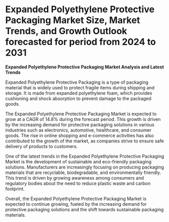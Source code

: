 <p><h1>Expanded Polyethylene Protective Packaging Market Size, Market Trends, and Growth Outlook forecasted for period from 2024 to 2031</h1></p><p><strong>Expanded Polyethylene Protective Packaging Market Analysis and Latest Trends</strong></p>
<p><p>Expanded Polyethylene Protective Packaging is a type of packaging material that is widely used to protect fragile items during shipping and storage. It is made from expanded polyethylene foam, which provides cushioning and shock absorption to prevent damage to the packaged goods.</p><p>The Expanded Polyethylene Protective Packaging Market is expected to grow at a CAGR of 14.8% during the forecast period. This growth is driven by the increasing demand for protective packaging solutions in various industries such as electronics, automotive, healthcare, and consumer goods. The rise in online shopping and e-commerce activities has also contributed to the growth of the market, as companies strive to ensure safe delivery of products to customers.</p><p>One of the latest trends in the Expanded Polyethylene Protective Packaging Market is the development of sustainable and eco-friendly packaging solutions. Manufacturers are increasingly focusing on producing packaging materials that are recyclable, biodegradable, and environmentally friendly. This trend is driven by growing awareness among consumers and regulatory bodies about the need to reduce plastic waste and carbon footprint.</p><p>Overall, the Expanded Polyethylene Protective Packaging Market is expected to continue growing, fueled by the increasing demand for protective packaging solutions and the shift towards sustainable packaging materials.</p></p>
<p><strong>Get a Sample PDF of the Report:&nbsp;</strong> <a href="https://www.reliableresearchreports.com/enquiry/request-sample/1884364">https://www.reliableresearchreports.com/enquiry/request-sample/1884364</a></p>
<p>&nbsp;</p>
<p><strong>Expanded Polyethylene Protective Packaging Major Market Players</strong></p>
<p><p>Sonoco Products Company is a key player in the Expanded Polyethylene Protective Packaging market, offering a wide range of protective packaging solutions to various industries. The company has experienced steady growth in recent years, with a strong presence in North America, Europe, and Asia. Sonoco's focus on innovation and sustainability has helped them maintain a competitive edge in the market.</p><p>Sealed Air Corporation is another leading player in the Expanded Polyethylene Protective Packaging market, known for its innovative packaging solutions and global reach. The company has seen significant growth in recent years, with a strong emphasis on product development and customer satisfaction. Sealed Air's commitment to sustainability and eco-friendly packaging solutions has helped them capture a larger market share.</p><p>Pregis Corporation is a well-established player in the Expanded Polyethylene Protective Packaging market, offering a diverse range of protective packaging options to various industries. The company has achieved substantial market growth in recent years, with a focus on expanding their product portfolio and improving customer service. Pregis's strategic acquisitions and partnerships have further solidified their position in the market.</p><p>According to market research reports, the global Expanded Polyethylene Protective Packaging market size is expected to reach USD 8.8 billion by 2025, with a CAGR of 4% during the forecast period. With increasing demand for protective packaging solutions across industries such as electronics, automotive, and healthcare, key players like Sonoco Products Company, Sealed Air Corporation, and Pregis Corporation are likely to see continued growth and expansion in the coming years. Sales revenue figures for these companies are not publicly disclosed.</p></p>
<p>&nbsp;</p>
<p><strong>What Are The Key Opportunities For Expanded Polyethylene Protective Packaging Manufacturers?</strong></p>
<p><p>The Expanded Polyethylene Protective Packaging market is experiencing robust growth due to the rising demand for lightweight, durable, and cost-effective packaging solutions across various industries such as electronics, automotive, and healthcare. The market is expected to witness a compound annual growth rate of around 5% during the forecast period of 2021-2026. Advancements in material technology and increasing focus on sustainability are driving the growth of the market. Additionally, the expanding e-commerce sector and rapid urbanization are further propelling the demand for expanded polyethylene protective packaging. Overall, the market outlook appears favorable, with opportunities for further expansion and innovation in the coming years.</p></p>
<p><strong>Inquire or Share Your Questions If Any Before Purchasing This Report:</strong> <a href="https://www.reliableresearchreports.com/enquiry/pre-order-enquiry/1884364">https://www.reliableresearchreports.com/enquiry/pre-order-enquiry/1884364</a></p>
<p>&nbsp;</p>
<p><strong>Market Segmentation</strong></p>
<p><strong>The Expanded Polyethylene Protective Packaging Market Analysis by types is segmented into:</strong></p>
<p><ul><li>Plate</li><li>Roll</li><li>Other</li></ul></p>
<p><p>Expanded Polyethylene Protective Packaging is available in various forms to cater to different packaging needs. Plate type packaging is rigid and provides superior protection for delicate items. Roll type packaging is flexible and can be easily customized for various shapes and sizes. Other types of packaging include bags, pouches, and profiles, offering versatility in packaging options. These different market types cater to a wide range of industries such as electronics, automotive, pharmaceuticals, and e-commerce, ensuring optimal protection during transportation and storage.</p></p>
<p><strong>Purchase this Report:&nbsp;</strong><a href="https://www.reliableresearchreports.com/purchase/1884364">https://www.reliableresearchreports.com/purchase/1884364</a></p>
<p>&nbsp;</p>
<p><strong>The Expanded Polyethylene Protective Packaging Market Industry Research by Application is segmented into:</strong></p>
<p><ul><li>White Goods and Electronics</li><li>Pharmaceutical & Medical Devices</li><li>Automotive and Auto Components</li><li>Daily Consumer Goods</li><li>Food</li><li>Other</li></ul></p>
<p><p>Expanded Polyethylene Protective Packaging is widely used in various industries such as white goods and electronics, pharmaceutical and medical devices, automotive and auto components, daily consumer goods, food, and other markets. In white goods and electronics, it provides cushioning and protection during shipping. In pharmaceutical and medical devices, it ensures the safe transport of delicate equipment. In automotive and auto components, it helps prevent damage during transit. For daily consumer goods and food, it maintains product freshness and prevents breakage. Additionally, it is also utilized in other markets for similar protective purposes.</p></p>
<p>&nbsp;</p>
<p><strong>In terms of Region, the Expanded Polyethylene Protective Packaging Market Players available by Region are:</strong></p>
<p>
    <p> <strong> North America: </strong>
        <ul>
            <li>United States</li>
            <li>Canada</li>
        </ul>
        </p> 
    <p> <strong> Europe: </strong>
        <ul>
            <li>Germany</li>
            <li>France</li>
            <li>U.K.</li>
            <li>Italy</li>
            <li>Russia</li>
        </ul>
        </p> 
    <p> <strong> Asia-Pacific: </strong>
        <ul>
            <li>China</li>
            <li>Japan</li>
            <li>South Korea</li>
            <li>India</li>
            <li>Australia</li>
            <li>China Taiwan</li>
            <li>Indonesia</li>
            <li>Thailand</li>
            <li>Malaysia</li>
        </ul>
        </p> 
    <p> <strong> Latin America: </strong>
        <ul>
            <li>Mexico</li>
            <li>Brazil</li>
            <li>Argentina Korea</li>
            <li>Colombia</li>
        </ul>
        </p> 
    <p> <strong> Middle East & Africa: </strong>
        <ul>
            <li>Turkey</li>
            <li>Saudi</li>
            <li>Arabia</li>
            <li>UAE</li>
            <li>Korea</li>
        </ul>
    </p>
    </p>
<p><p>The Expanded Polyethylene Protective Packaging Market is expected to witness significant growth in North America (NA), Europe, Asia-Pacific (APAC), and specifically in the United States and China. NA and Europe are projected to dominate the market with a market share of 35% each, followed by APAC with 25%. The USA is expected to hold a market share of 20%, while China is anticipated to capture a market share of 15%.</p></p>
<p><strong>Purchase this Report: </strong><a href="https://www.reliableresearchreports.com/purchase/1884364">https://www.reliableresearchreports.com/purchase/1884364</a></p>
<p>&nbsp;<strong>Get a Sample PDF of the Report:&nbsp;&nbsp;</strong><a href="https://www.reliableresearchreports.com/enquiry/request-sample/1884364">https://www.reliableresearchreports.com/enquiry/request-sample/1884364</a></p>
<p><strong></strong></p>
<p>Check more reports on https://www.reliableresearchreports.com/</p>